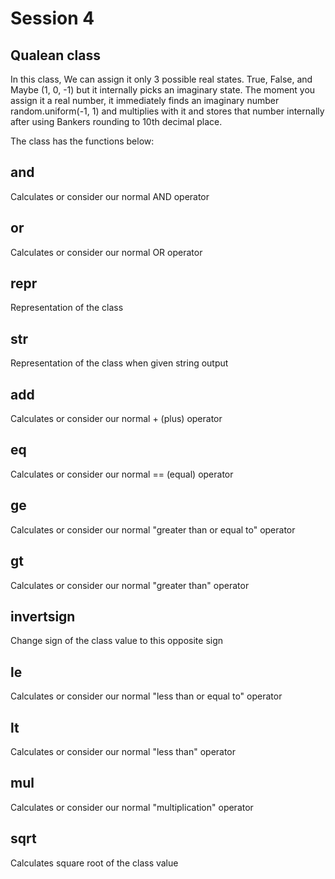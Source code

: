 # Session 4

## Qualean class

In this class, We can assign it only 3 possible real states. True, False, and Maybe (1, 0, -1) but it internally picks an imaginary state. The moment you assign it a real number, it immediately finds an imaginary number random.uniform(-1, 1) and multiplies with it and stores that number internally after using Bankers rounding to 10th decimal place. 

The class has the functions below:

## __and__
Calculates or consider our normal AND operator


## __or__

Calculates or consider our normal OR operator

## __repr__

Representation of the class

## __str__

Representation of the class when given string output

## __add__

Calculates or consider our normal + (plus) operator
## __eq__

Calculates or consider our normal == (equal) operator

## __ge__


Calculates or consider our normal "greater than or equal to" operator
## __gt__


Calculates or consider our normal "greater than" operator

## __invertsign__

Change sign of the class value to this opposite sign
## __le__

Calculates or consider our normal "less than or equal to" operator
## __lt__

Calculates or consider our normal "less than" operator

## __mul__

Calculates or consider our normal "multiplication" operator

## __sqrt__

Calculates square root of the class value
